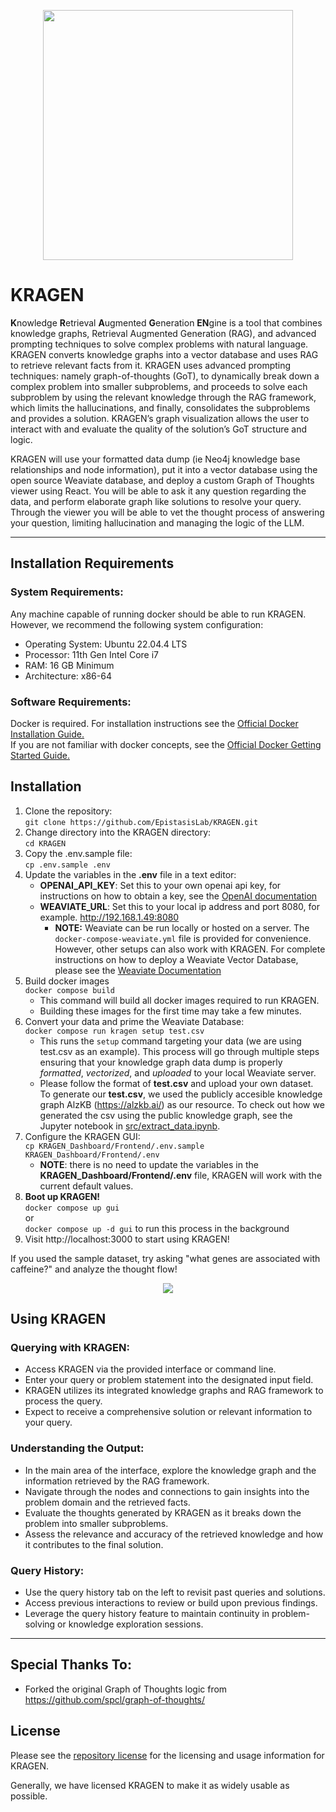 <p align="center">
<img src="https://github.com/EpistasisLab/KRAGEN/blob/readme-update/images/OIG4.jpeg" width=400 />
</p>

# KRAGEN

**K**nowledge **R**etrieval **A**ugmented **G**eneration **EN**gine is a tool that combines knowledge graphs, Retrieval Augmented Generation (RAG), and advanced prompting techniques to solve complex problems with natural language. KRAGEN converts knowledge graphs into a vector database and uses RAG to retrieve relevant facts from it. KRAGEN uses advanced prompting techniques: namely graph-of-thoughts (GoT), to dynamically break down a complex problem into smaller subproblems, and proceeds to solve each subproblem by using the relevant knowledge through the RAG framework, which limits the hallucinations, and finally, consolidates the subproblems and provides a solution. KRAGEN’s graph visualization allows the user to interact with and evaluate the quality of the solution’s GoT structure and logic.

KRAGEN will use your formatted data dump (ie Neo4j knowledge base relationships and node information), put it into a vector database using the open source Weaviate database, and deploy a custom Graph of Thoughts viewer using React. You will be able to ask it any question regarding the data, and perform elaborate graph like solutions to resolve your query. Through the viewer you will be able to vet the thought process of answering your question, limiting hallucination and managing the logic of the LLM.

---

## Installation Requirements

### System Requirements:
Any machine capable of running docker should be able to run KRAGEN.
However, we recommend the following system configuration:
- Operating System: Ubuntu 22.04.4 LTS
- Processor: 11th Gen Intel Core i7
- RAM: 16 GB Minimum
- Architecture: x86-64

### Software Requirements:
Docker is required. For installation instructions see the [Official Docker Installation Guide.](https://docs.docker.com/engine/install/)  
If you are not familiar with docker concepts, see the [Official Docker Getting Started Guide.](https://docs.docker.com/engine/getstarted/step_one/)

## Installation
1. Clone the repository:  
`git clone https://github.com/EpistasisLab/KRAGEN.git`
2. Change directory into the KRAGEN directory:  
`cd KRAGEN`
2. Copy the .env.sample file:  
`cp .env.sample .env`
3. Update the variables in the **.env** file in a text editor:
    - **OPENAI_API_KEY**: Set this to your own openai api key, for instructions on
  how to obtain a key, see the [OpenAI documentation](https://help.openai.com/en/articles/4936850-where-do-i-find-my-openai-api-key)
    - **WEAVIATE_URL**: Set this to your local ip address and port 8080, for example. http://192.168.1.49:8080
      - **NOTE:** Weaviate can be run locally or hosted on a server. The `docker-compose-weaviate.yml` file is provided for convenience. However, other setups can also work with KRAGEN.
    For complete instructions on how to deploy a Weaviate Vector Database, please see the [Weaviate Documentation](https://weaviate.io/developers/weaviate/installation/docker-compose#starter-docker-compose-file)
4. Build docker images  
`docker compose build`
    - This command will build all docker images required to run KRAGEN.
    - Building these images for the first time may take a few minutes.
5. Convert your data and prime the Weaviate Database:  
`docker compose run kragen setup test.csv`
    - This runs the `setup` command targeting your data (we are using test.csv as an example). This process will go through multiple steps ensuring that your knowledge graph data dump is properly _formatted_, _vectorized_, and _uploaded_ to your local Weaviate server.  
    - Please follow the format of **test.csv** and upload your own dataset. To generate our **test.csv**, we used the publicly accesible knowledge graph AlzKB (https://alzkb.ai/) as our resource. To check out how we generated the csv using the public knowledge graph, see the Jupyter notebook in [src/extract_data.ipynb](https://github.com/EpistasisLab/KRAGEN/blob/main/src/extract_data.ipynb).
6. Configure the KRAGEN GUI:  
`cp KRAGEN_Dashboard/Frontend/.env.sample KRAGEN_Dashboard/Frontend/.env`
    - **NOTE**: there is no need to update the variables in the **KRAGEN_Dashboard/Frontend/.env** file, KRAGEN will work with the current default values.
7. **Boot up KRAGEN!**  
`docker compose up gui`  
or  
`docker compose up -d gui` to run this process in the background
8. Visit http://localhost:3000 to start using KRAGEN!

If you used the sample dataset, try asking "what genes are associated with caffeine?" and analyze the thought flow!

<p align="center">
<img src="https://github.com/EpistasisLab/KRAGEN/blob/readme-update/images/KG2Diagram.png" />
</p>

## Using KRAGEN

### Querying with KRAGEN:

- Access KRAGEN via the provided interface or command line.
- Enter your query or problem statement into the designated input field.
- KRAGEN utilizes its integrated knowledge graphs and RAG framework to process the query.
- Expect to receive a comprehensive solution or relevant information to your query.

### Understanding the Output:

- In the main area of the interface, explore the knowledge graph and the information retrieved by the RAG framework.
- Navigate through the nodes and connections to gain insights into the problem domain and the retrieved facts.
- Evaluate the thoughts generated by KRAGEN as it breaks down the problem into smaller subproblems.
- Assess the relevance and accuracy of the retrieved knowledge and how it contributes to the final solution.

### Query History:

- Use the query history tab on the left to revisit past queries and solutions.
- Access previous interactions to review or build upon previous findings.
- Leverage the query history feature to maintain continuity in problem-solving or knowledge exploration sessions.

---

## Special Thanks To:

- Forked the original Graph of Thoughts logic from https://github.com/spcl/graph-of-thoughts/

## License

Please see the [repository license](https://github.com/EpistasisLab/KRAGEN/blob/master/LICENSE) for the licensing and usage information for KRAGEN.

Generally, we have licensed KRAGEN to make it as widely usable as possible.
